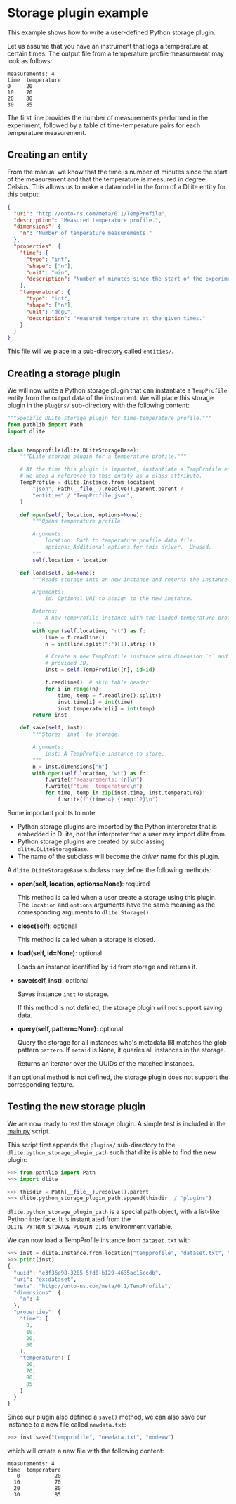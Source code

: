 Storage plugin example
======================
This example shows how to write a user-defined Python storage plugin.

Let us assume that you have an instrument that logs a temperature at certain times.
The output file from a temperature profile measurement may look as follows:

```
measurements: 4
time  temperature
0     20
10    70
20    80
30    85
```

The first line provides the number of measurements performed in the experiment, followed by a table of time-temperature pairs for each temperature measurement.


Creating an entity
------------------
From the manual we know that the time is number of minutes since the start of the measurement and that the temperature is measured in degree Celsius.
This allows us to make a datamodel in the form of a DLite entity for this output:

```json
{
  "uri": "http://onto-ns.com/meta/0.1/TempProfile",
  "description": "Measured temperature profile.",
  "dimensions": {
    "n": "Number of temperature measurements."
  },
  "properties": {
    "time": {
      "type": "int",
      "shape": ["n"],
      "unit": "min",
      "description": "Number of minutes since the start of the experiment."
    },
    "temperature": {
      "type": "int",
      "shape": ["n"],
      "unit": "degC",
      "description": "Measured temperature at the given times."
    }
  }
}
```

This file will we place in a sub-directory called `entities/`.


Creating a storage plugin
-------------------------
We will now write a Python storage plugin that can instantiate a `TempProfile` entity from the output data of the instrument.
We will place this storage plugin in the `plugins/` sub-directory with the following content:

```python
"""Specific DLite storage plugin for time-temperature profile."""
from pathlib import Path
import dlite


class tempprofile(dlite.DLiteStorageBase):
    """DLite storage plugin for a temperature profile."""

    # At the time this plugin is importet, instantiate a TempProfile entity.
    # We keep a reference to this entity as a class attribute.
    TempProfile = dlite.Instance.from_location(
        "json", Path(__file__).resolve().parent.parent /
        "entities" / "TempProfile.json",
    )

    def open(self, location, options=None):
        """Opens temperature profile.

        Arguments:
            location: Path to temperature profile data file.
            options: Additional options for this driver.  Unused.
        """
        self.location = location

    def load(self, id=None):
        """Reads storage into an new instance and returns the instance.

        Arguments:
            id: Optional URI to assign to the new instance.

        Returns:
            A new TempProfile instance with the loaded temperature profile.
        """
        with open(self.location, "rt") as f:
            line = f.readline()
            n = int(line.split(":")[1].strip())

            # Create a new TempProfile instance with dimension `n` and the
            # provided ID.
            inst = self.TempProfile([n], id=id)

            f.readline()  # skip table header
            for i in range(n):
                time, temp = f.readline().split()
                inst.time[i] = int(time)
                inst.temperature[i] = int(temp)
        return inst

    def save(self, inst):
        """Stores `inst` to storage.

        Arguments:
            inst: A TempProfile instance to store.
        """
        n = inst.dimensions["n"]
        with open(self.location, "wt") as f:
            f.write(f"measurements: {n}\n")
            f.write(f"time  temperature\n")
            for time, temp in zip(inst.time, inst.temperature):
                f.write(f"{time:4} {temp:12}\n")
```

Some important points to note:
* Python storage plugins are imported by the Python interpreter that is embedded in DLite, not the interpreter that a user may import dlite from.
* Python storage plugins are created by subclassing `dlite.DLiteStorageBase`.
* The name of the subclass will become the *driver*  name for this plugin.

A `dlite.DLiteStorageBase` subclass may define the following methods:

* **open(self, location, options=None)**: required

  This method is called when a user create a storage using this plugin.
  The `location` and `options` arguments have the same meaning as the corresponding arguments to `dlite.Storage()`.

* **close(self)**: optional

  This method is called when a storage is closed.

* **load(self, id=None)**: optional

  Loads an instance identified by `id` from storage and returns it.

* **save(self, inst)**: optional

  Saves instance `inst` to storage.

  If this method is not defined, the storage plugin will not support saving data.

* **query(self, pattern=None)**: optional

  Query the storage for all instances who's metadata IRI matches the glob pattern `pattern`.
  If `metaid` is None, it queries all instances in the storage.

  Returns an iterator over the UUIDs of the matched instances.

If an optional method is not defined, the storage plugin does not support the corresponding feature.


Testing the new storage plugin
------------------------------
We are now ready to test the storage plugin.
A simple test is included in the [main.py] script.

This script first appends the `plugins/` sub-directory to the `dlite.python_storage_plugin_path` such that dlite is able to find the new plugin:

```python
>>> from pathlib import Path
>>> import dlite

>>> thisdir = Path(__file__).resolve().parent
>>> dlite.python_storage_plugin_path.append(thisdir  / "plugins")

```

`dlite.python_storage_plugin_path` is a special path object, with a list-like Python interface.
It is instantiated from the `DLITE_PYTHON_STORAGE_PLUGIN_DIRS` environment variable.

We can now load a TempProfile instance from `dataset.txt` with

```python
>>> inst = dlite.Instance.from_location("tempprofile", "dataset.txt", "mode=r")
>>> print(inst)
{
  "uuid": "e3f36e98-3285-5fd0-b129-4635ac15ccdb",
  "uri": "ex:dataset",
  "meta": "http://onto-ns.com/meta/0.1/TempProfile",
  "dimensions": {
    "n": 4
  },
  "properties": {
    "time": [
      0,
      10,
      20,
      30
    ],
    "temperature": [
      20,
      70,
      80,
      85
    ]
  }
}

```

Since our plugin also defined a `save()` method, we can also save our instance to a new file called `newdata.txt`:

```python
>>> inst.save("tempprofile", "newdata.txt", "mode=w")

```

which will create a new file with the following content:

```
measurements: 4
time  temperature
   0           20
  10           70
  20           80
  30           85
```


[main.py]: https://github.com/SINTEF/dlite/tree/master/examples/storage_plugin/main.py
